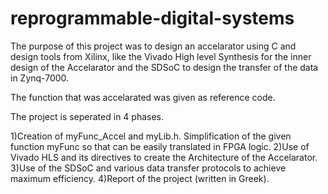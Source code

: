 # reprogrammable-digital-systems
The purpose of this project was to design an accelarator using C and design tools from Xilinx, like the Vivado High level Synthesis for the inner design of the Accelarator and the SDSoC to design the transfer of the data in Zynq-7000.

The function that was accelarated was given as reference code. 

The project is seperated in 4 phases.

1)Creation of myFunc_Accel and myLib.h. Simplification of the given function myFunc so that can be easily translated in FPGA logic.
2)Use of Vivado HLS and its directives to create the Architecture of the Accelarator.
3)Use of the SDSoC and various data transfer protocols to achieve maximum efficiency.
4)Report of the project (written in Greek).
